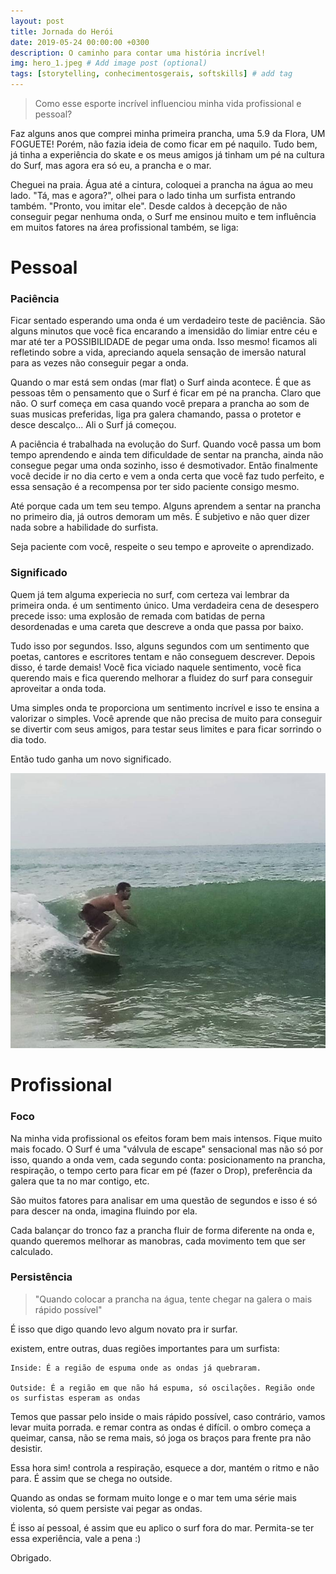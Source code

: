 ```yaml
---
layout: post
title: Jornada do Herói
date: 2019-05-24 00:00:00 +0300
description: O caminho para contar uma história incrível! 
img: hero_1.jpeg # Add image post (optional)
tags: [storytelling, conhecimentosgerais, softskills] # add tag
---
```

>Como esse esporte incrível influenciou minha vida profissional e pessoal? 

Faz alguns anos que comprei minha primeira prancha, uma 5.9 da Flora, UM FOGUETE! Porém, não fazia ideia de como ficar em pé naquilo. Tudo bem, já tinha a experiência do skate e os meus amigos já tinham um pé na cultura do Surf, mas agora era só eu, a prancha e o mar.

Cheguei na praia. Água até a cintura, coloquei a prancha na água ao meu lado. "Tá, mas e agora?", olhei para o lado tinha um surfista entrando também. "Pronto, vou imitar ele". Desde caldos à decepção de não conseguir pegar nenhuma onda, o Surf me ensinou muito e tem influência em muitos fatores na área profissional também, se liga: 


# Pessoal

### Paciência

Ficar sentado esperando uma onda é um verdadeiro teste de paciência. São alguns minutos que você fica encarando a imensidão do limiar entre céu e mar até ter a POSSIBILIDADE de pegar uma onda. Isso mesmo! ficamos ali refletindo sobre a vida, apreciando aquela sensação de imersão natural para as vezes não conseguir pegar a onda. 

Quando o mar está sem ondas (mar flat) o Surf ainda acontece. É que as pessoas têm o pensamento que o Surf é ficar em pé na prancha. Claro que não. O surf começa em casa quando você prepara a prancha ao som de suas musicas preferidas, liga pra galera chamando, passa o protetor e desce descalço... Ali o Surf já começou.

A paciência é trabalhada na evolução do Surf. Quando você passa um bom tempo aprendendo e ainda tem dificuldade de sentar na prancha, ainda não consegue pegar uma onda sozinho, isso é desmotivador. Então finalmente você decide ir no dia certo e vem a onda certa que você faz tudo perfeito, e essa sensação é a recompensa por ter sido paciente consigo mesmo.

Até porque cada um tem seu tempo. Alguns aprendem a sentar na prancha no primeiro dia, já outros demoram um mês. É subjetivo e não quer dizer nada sobre a habilidade do surfista.

Seja paciente com você, respeite o seu tempo e aproveite o aprendizado.


### Significado

Quem já tem alguma experiecia no surf, com certeza vai lembrar da primeira onda. é um sentimento único. Uma verdadeira cena de desespero precede isso: uma explosão de remada com batidas de perna desordenadas e uma careta que descreve a onda que passa por baixo.

Tudo isso por segundos. Isso, alguns segundos com um sentimento que poetas, cantores e escritores tentam e não conseguem descrever. Depois disso, é tarde demais! Você fica viciado naquele sentimento, você fica querendo mais e fica querendo melhorar a fluidez do surf para conseguir aproveitar a onda toda.

Uma simples onda te proporciona um sentimento incrível e isso te ensina a valorizar o simples. Você aprende que não precisa de muito para conseguir se divertir com seus amigos, para testar seus limites e para ficar sorrindo o dia todo.

Então tudo ganha um novo significado.

![surf](/assets/img/eu_surf_2.jpeg)


# Profissional

### Foco

Na minha vida profissional os efeitos foram bem mais intensos. Fique muito mais focado. O Surf é uma "válvula de escape" sensacional mas não só por isso, quando a onda vem, cada segundo conta: posicionamento na prancha, respiração, o tempo certo para ficar em pé (fazer o Drop), preferência da galera que ta no mar contigo, etc. 

São muitos fatores para analisar em uma questão de segundos e isso é só para descer na onda, imagina fluindo por ela.

Cada balançar do tronco faz a prancha fluir de forma diferente na onda e, quando queremos melhorar as manobras, cada movimento tem que ser calculado.

### Persistência

>"Quando colocar a prancha na água, tente chegar na galera o mais rápido possível"

É isso que digo quando levo algum novato pra ir surfar.

existem, entre outras, duas regiões importantes para um surfista:
    
    Inside: É a região de espuma onde as ondas já quebraram. 

    Outside: É a região em que não há espuma, só oscilações. Região onde os surfistas esperam as ondas

Temos que passar pelo inside o mais rápido possível, caso contrário, vamos levar muita porrada. e remar contra as ondas é difícil. o ombro começa a queimar, cansa, não se rema mais, só joga os braços para frente pra não desistir.

Essa hora sim! controla a respiração, esquece a dor, mantém o ritmo e não para. É assim que se chega no outside. 

Quando as ondas se formam muito longe e o mar tem uma série mais violenta, só quem persiste vai pegar as ondas.


É isso aí pessoal, é assim que eu aplico o surf fora do mar. Permita-se ter essa experiência, vale a pena :)

Obrigado.

